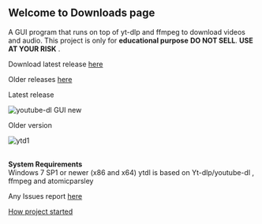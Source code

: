 ## Welcome to Downloads page
A GUI program that runs on top of yt-dlp and ffmpeg to download videos and audio. This project is only for **educational purpose** **DO NOT SELL**. **USE AT YOUR RISK** .

Download latest release [here](https://github.com/sourabhkv/ytdl/releases/download/v22.208.02/YouTube-dl.GUI.zip)

Older releases [here](https://github.com/sourabhkv/ytdl/releases)

Latest release

![youtube-dl GUI new](https://user-images.githubusercontent.com/55890376/155163729-00939c8f-9334-4663-8952-0d4a1c942ae6.jpg)


Older version

![ytd1](https://user-images.githubusercontent.com/55890376/148569370-37b48559-5333-4686-be6c-22ff97d93473.jpg)

<br> **System Requirements** </br>
Windows 7 SP1 or newer (x86 and x64)
ytdl is based on Yt-dlp/youtube-dl , ffmpeg and atomicparsley

Any Issues report [here](https://github.com/sourabhkv/ytdl/issues)

[How project started](https://github.com/sourabhkv/ytdl#how-development-started-and-was-carried)
